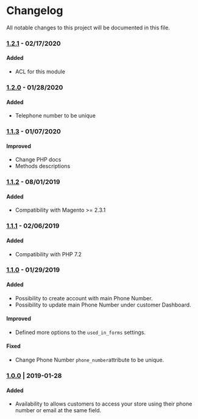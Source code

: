 # Changelog
All notable changes to this project will be documented in this file.

### [1.2.1](https://github.com/magestat/magento2-sign-in-with-phone-number/releases/tag/1.2.1) - 02/17/2020
#### Added
- ACL for this module

### [1.2.0](https://github.com/magestat/magento2-sign-in-with-phone-number/releases/tag/1.2.0) - 01/28/2020
#### Added
- Telephone number to be unique

### [1.1.3](https://github.com/magestat/magento2-sign-in-with-phone-number/releases/tag/1.1.3) - 01/07/2020
#### Improved
- Change PHP docs
- Methods descriptions

### [1.1.2](https://github.com/magestat/magento2-sign-in-with-phone-number/releases/tag/1.1.2) - 08/01/2019
#### Added
- Compatibility with Magento >= 2.3.1


### [1.1.1](https://github.com/magestat/magento2-sign-in-with-phone-number/releases/tag/1.1.1) - 02/06/2019
#### Added
- Compatibility with PHP 7.2


### [1.1.0](https://github.com/magestat/magento2-sign-in-with-phone-number/releases/tag/1.1.0) - 01/29/2019
#### Added
- Possibility to create account with main Phone Number.
- Possibility to update main Phone Number under customer Dashboard.

#### Improved
- Defined more options to the `used_in_forms` settings.

#### Fixed
- Change Phone Number `phone_number`attribute to be unique.


### [1.0.0](https://github.com/magestat/magento2-sign-in-with-phone-number/releases/tag/1.0.0) | 2019-01-28
#### Added
- Availability to allows customers to access your store using their phone number or email at the same field.
